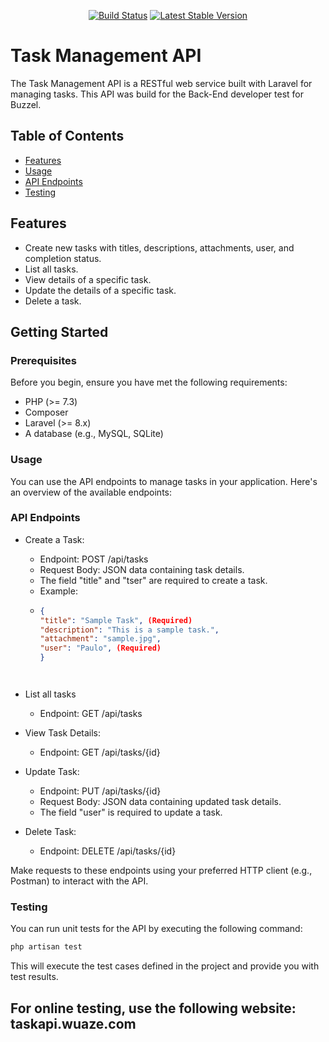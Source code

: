 <p align="center">
<a href="https://github.com/laravel/framework/actions"><img src="https://github.com/laravel/framework/workflows/tests/badge.svg" alt="Build Status"></a>
<a href="https://packagist.org/packages/laravel/framework"><img src="https://img.shields.io/packagist/v/laravel/framework" alt="Latest Stable Version"></a>
</p>

# Task Management API

The Task Management API is a RESTful web service built with Laravel for managing tasks. This API was build for the Back-End developer test for Buzzel.

## Table of Contents

- [Features](#features)
- [Usage](#usage)
- [API Endpoints](#api-endpoints)
- [Testing](#testing)

## Features

- Create new tasks with titles, descriptions, attachments, user, and completion status.
- List all tasks.
- View details of a specific task.
- Update the details of a specific task.
- Delete a task.

## Getting Started

### Prerequisites

Before you begin, ensure you have met the following requirements:

- PHP (>= 7.3)
- Composer
- Laravel (>= 8.x)
- A database (e.g., MySQL, SQLite)

### Usage

You can use the API endpoints to manage tasks in your application. Here's an overview of the available endpoints:

### API Endpoints
* Create a Task:
  * Endpoint: POST /api/tasks
  * Request Body: JSON data containing task details.
  * The field "title" and "tser" are required to create a task.
  * Example:
  * ```json
    {
    "title": "Sample Task", (Required)
    "description": "This is a sample task.",
    "attachment": "sample.jpg",
    "user": "Paulo", (Required)
    }




* List all tasks
  * Endpoint: GET /api/tasks

* View Task Details:
   * Endpoint: GET /api/tasks/{id}

* Update Task:
  * Endpoint: PUT /api/tasks/{id}
  * Request Body: JSON data containing updated task details.
  * The field "user" is required to update a task.

* Delete Task:
  * Endpoint: DELETE /api/tasks/{id}
 
Make requests to these endpoints using your preferred HTTP client (e.g., Postman) to interact with the API.

### Testing
You can run unit tests for the API by executing the following command:

 ```bash
php artisan test
 ```

This will execute the test cases defined in the project and provide you with test results.

## For online testing, use the following website: taskapi.wuaze.com
